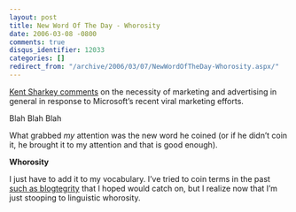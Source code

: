 ```yaml
---
layout: post
title: New Word Of The Day - Whorosity
date: 2006-03-08 -0800
comments: true
disqus_identifier: 12033
categories: []
redirect_from: "/archive/2006/03/07/NewWordOfTheDay-Whorosity.aspx/"
---
```


[Kent Sharkey
comments](http://www.acmebinary.com/blogs/kent/comments/483.aspx "Kent Sharkey's Blog")
on the necessity of marketing and advertising in general in response to
Microsoft’s recent viral marketing efforts.

Blah Blah Blah

What grabbed *my* attention was the new word he coined (or if he didn’t
coin it, he brought it to my attention and that is good enough).

**Whorosity**

I just have to add it to my vocabulary. I’ve tried to coin terms in the
past [such as
blogtegrity](/archive/2006/03/07/BlogtegrityAgain.aspx "Blogtegrity")
that I hoped would catch on, but I realize now that I’m just stooping to
linguistic whorosity.

